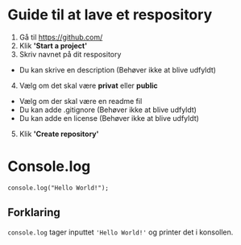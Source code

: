 # **Guide til at lave et respository** #
1. Gå til https://github.com/
1. Klik **'Start a project'**
1. Skriv navnet på dit respository
* Du kan skrive en description (Behøver ikke at blive udfyldt)
4. Vælg om det skal være **privat** eller **public**
* Vælg om der skal være en readme fil
* Du kan adde .gitignore (Behøver ikke at blive udfyldt)
* Du kan adde en license (Behøver ikke at blive udfyldt)
5. Klik **'Create repository'**

# **Console.log** #
```console.log("Hello World!");```

## **Forklaring** ##

```console.log``` tager inputtet ```'Hello World!'``` og printer det i konsollen.